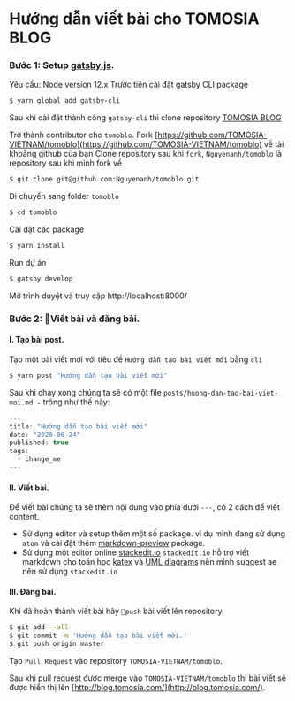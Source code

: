 
# Hướng dẫn viết bài cho TOMOSIA BLOG
### Bước 1: Setup [gatsby.js](https://www.gatsbyjs.org/).
Yêu cầu: Node version 12.x
Trước tiên cài đặt gatsby CLI package
```bash
$ yarn global add gatsby-cli
```
Sau khi cài đặt thành công `gatsby-cli` thì clone repository [TOMOSIA BLOG](https://github.com/TOMOSIA-VIETNAM/tomoblo)

Trờ thành contributor cho `tomoblo`.
Fork [https://github.com/TOMOSIA-VIETNAM/tomoblo](https://github.com/TOMOSIA-VIETNAM/tomoblo) về tài khoảng github của bạn
Clone repository sau khi `fork`, `Nguyenanh/tomoblo` là repository sau khi mình fork về
```bash
$ git clone git@github.com:Nguyenanh/tomoblo.git
```
Di chuyển sang folder `tomoblo`
```bash
$ cd tomoblo
```
Cài đặt các package

```bash
$ yarn install
```
Run dự án
```bash
$ gatsby develop
```
Mở trình duyệt và truy cập http://localhost:8000/

### Bước 2:  Viết bài và đăng bài.

#### I. Tạo bài post.

Tạo một bài viết mới với tiêu đề `Hướng dẫn tạo bài viết mới` bằng `cli`
```bash
$ yarn post "Hướng dẫn tạo bài viết mới"
```
Sau khi chạy xong  chúng ta sẽ có một file `posts/huong-dan-tao-bai-viet-moi.md
-` trông như thế này:

```js
---
title: "Hướng dẫn tạo bài viết mới"
date: "2020-06-24"
published: true
tags:
  - change_me
---

```
#### II. Viết bài.
Để viết bài chúng ta sẽ thêm nội dung vào phía dưới `---`, có 2 cách để viết content.
+ Sử dụng editor và setup thêm  một số package. ví dụ mình đang sử dụng `atom` và cài đặt thêm  [markdown-preview](https://atom.io/packages/markdown-preview) package.
+ Sử dụng một editor online [stackedit.io](https://stackedit.io/app)
`stackedit.io` hỗ trợ viết markdown cho toán học  [katex](https://katex.org/) và [UML diagrams](https://mermaidjs.github.io/) nên mình suggest ae nên sử dụng `stackedit.io`

#### III. Đăng bài.
Khi đã hoàn thành viết bài hãy `push` bài viết lên repository.
```bash
$ git add --all
$ git commit -m 'Hướng dẫn tạo bài viết mới.'
$ git push origin master
```
Tạo `Pull Request` vào repository `TOMOSIA-VIETNAM/tomoblo`.

Sau khi pull request được merge vào `TOMOSIA-VIETNAM/tomoblo` thì bài viết sẽ được hiển thị lên [http://blog.tomosia.com/](http://blog.tomosia.com/).
